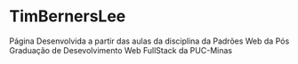 # TimBernersLee
Página Desenvolvida a partir das aulas da disciplina da Padrões Web da Pós Graduação de Desevolvimento Web FullStack da PUC-Minas
